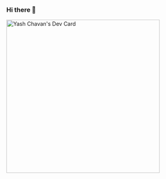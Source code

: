 ### Hi there 👋
<a href="https://app.daily.dev/mahi_22"><img src="https://api.daily.dev/devcards/9ad3019669244d5a92bdf1d7bd50204a.png?r=sbb" width="400" alt="Yash Chavan's Dev Card"/></a>
<!--
**Danny0728/Danny0728** is a ✨ _special_ ✨ repository because its `README.md` (this file) appears on your GitHub profile.
https://github.com/Danny0728/Danny0728/blob/main/devcard.svg
Here are some ideas to get you started:

- 🔭 I’m currently working on ...
- 🌱 I’m currently learning ...
- 👯 I’m looking to collaborate on ...
- 🤔 I’m looking for help with ...
- 💬 Ask me about ...
- 📫 How to reach me: ...
- 😄 Pronouns: ...
- ⚡ Fun fact: ...
-->
